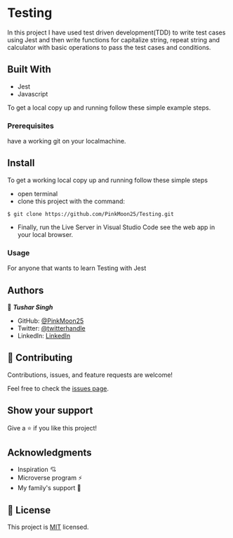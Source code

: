 # Testing
  
In this project I have used test driven development(TDD) to write test cases using Jest and then write functions for capitalize string, repeat string and calculator with basic operations to pass the test cases and conditions.

## Built With

- Jest
- Javascript

To get a local copy up and running follow these simple example steps.

### Prerequisites
have a working git on your localmachine.

## Install
To get a working local copy up and running follow these simple steps
- open terminal
- clone this project with the command:

```
$ git clone https://github.com/PinkMoon25/Testing.git
```
- Finally, run the Live Server in Visual Studio Code see the web app in your local browser.

### Usage
For anyone that wants to learn Testing with Jest


## Authors

👤 ***Tushar Singh***

- GitHub: [@PinkMoon25](https://github.com/PinkMoon25/)
- Twitter: [@twitterhandle](https://twitter.com/TusharS90674484)
- LinkedIn: [LinkedIn](https://www.linkedin.com/in/tushar-singh-6b063a14b/)

## 🤝 Contributing

Contributions, issues, and feature requests are welcome!

Feel free to check the [issues page](https://github.com/PinkMoon25/Testing/issues).

## Show your support

Give a ⭐️ if you like this project!

## Acknowledgments
- Inspiration 💘
- Microverse program ⚡
- My family's support 🙌

## 📝 License

This project is [MIT](./MIT.md) licensed.
